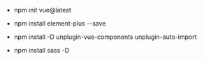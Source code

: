 - npm init vue@latest

- npm install element-plus --save

- npm install -D unplugin-vue-components unplugin-auto-import

- npm install sass -D
